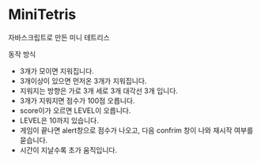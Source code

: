 # MiniTetris
자바스크립트로 만든 미니 테트리스 

동작 방식 
- 3개가 모이면 지워집니다. <br>
- 3개이상이 있으면 먼저온 3개가 지워집니다.<br>
- 지워지는 방향은 가로 3개 세로 3개 대각선 3개 입니다.<br>
- 3개가 지워지면 점수가 100점 오릅니다.<br>
- score이가 오르면 LEVEL이 오릅니다. <br>
- LEVEL은 10까지 있습니다. <br>
- 게임이 끝나면 alert창으로 점수가 나오고, 다음 confrim 창이 나와 재시작 여부를 묻습니다.<br>
- 시간이 지날수록 초가 움직입니다.<br>
